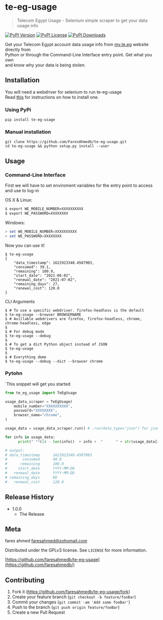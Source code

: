 # te-eg-usage
> Telecom Egypt Usage - Selenium simple scraper to get your data usage info

[![PyPI Version][pypi-version]][pypi-url]
[![PyPI License][pypi-license]][pypi-url]
[![PyPI Downloads][pypi-downloads]][pypi-url]

Get your Telecom Egypt account data usage info from [my.te.eg](https://my.te.eg/) website directly from \
Python or through the Command-Line Interface entry point. Get what you own \
and know why your data is being stolen.

## Installation

You will need a webdriver for selenium to run te-eg-usage \
Read [this](https://selenium-python.readthedocs.io/installation.html#drivers) for instructions on how to install
one.

### Using PyPi
```console
pip install te-eg-usage
```

### Manual installation
```console
git clone https://github.com/FaresAhmedb/te-eg-usage.git
cd te-eg-usage && python setup.py install --user
```

## Usage

### Command-Line Interface

First we will have to set enviroment variables for the entry point to access and use to log-in 

OS X & Linux:
```bash
$ export WE_MOBILE_NUMBER=XXXXXXXXXX
$ export WE_PASSWORD=XXXXXXXX
```

Windows:
```powershell
> set WE_MOBILE_NUMBER=XXXXXXXXXX
> set WE_PASSWORD=XXXXXXXX
```

Now you can use it!

```console
$ te-eg-usage
{
    "data_timestamp": 1622923340.4587903,
    "consumed": 39.1,
    "remaining": 100.9,
    "start_date": "2021-06-02",
    "renewal_date": "2021-07-02",
    "remaining_days": 27,
    "renewal_cost": 120.0
}
```

CLI Arguments
```
$ # To use a specific webdriver. firefox-headless is the default
$ te-eg-usage --browser BROWSERNAME
$ # Avillable webdrivers are firefox, firefox-headless, chrome, chrome-headless, edge
$
$ # For debug mode
$ te-eg-usage --debug
$
$ # To get a dict Python object instead of JSON
$ te-eg-usage
$
$ # Everything demo
$ te-eg-usage --debug --dict --browser chrome
```

### Pytohn
`This snippet will get you started
```python
from te_eg_usage import TeEgUsage

usage_data_scraper = TeEgUsage(
    mobile_number="XXXXXXXXXX",
    password="XXXXXXXX",
    browser_name="chrome",
)

usage_data = usage_data_scraper.run() # .run(data_type="json") for json

for info in usage_data:
      print(" "*(14 - len(info))  + info +  "      " + str(usage_data[info]))

# output:
# data_timestamp      1622923340.4587903
#       consumed      40.0
#      remaining      100.0
#     start_date      YYYY-MM-DD
#   renewal_date      YYYY-MM-DD
# remaining_days      DD
#   renewal_cost      120.0
```

## Release History

* 1.0.0
    * The Release

## Meta

fares ahmed <faresahmed@zohomail.com>

Distributed under the GPLv3 license. See ``LICENSE`` for more information.

[https://github.com/faresahmedb/te-eg-usage](https://github.com/faresahmedb/)

## Contributing

1. Fork it (<https://github.com/faresahmedb/te-eg-usage/fork>)
2. Create your feature branch (`git checkout -b feature/fooBar`)
3. Commit your changes (`git commit -am 'Add some fooBar'`)
4. Push to the branch (`git push origin feature/fooBar`)
5. Create a new Pull Request

<!-- Markdown link & img dfn's -->
[pypi-url]: https://pypi.python.org/pypi/te-eg-usage/
[pypi-version]: https://img.shields.io/pypi/v/te-eg-usage.svg
[pypi-license]: https://img.shields.io/pypi/l/te-eg-usage.svg
[pypi-downloads]: https://img.shields.io/pypi/dm/te-eg-usage.svg
